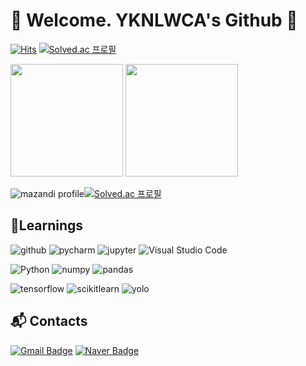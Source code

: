 # 👋 Welcome. YKNLWCA's Github 👋

[![Hits](https://hits.seeyoufarm.com/api/count/incr/badge.svg?url=https%3A%2F%2Fgithub.com%2Fyknlwca&count_bg=%2379C83D&title_bg=%23555555&icon=&icon_color=%23E7E7E7&title=Visited&edge_flat=false)](https://hits.seeyoufarm.com)
[![Solved.ac
프로필](http://mazassumnida.wtf/api/mini/generate_badge?boj=yknlwca)](https://solved.ac/yknlwca)



<p>
  <img height="180em" src="https://github-readme-stats.vercel.app/api?username=yknlwca&show_icons=true&theme=gotham&hide_title=true&hide_rank=true">
  <img height="180em" src="https://github-readme-stats.vercel.app/api/top-langs/?username=yknlwca&hide_progress=true&theme=gotham">
</p>



![mazandi profile](http://mazandi.herokuapp.com/api?handle=yknlwca&theme=dark)[![Solved.ac 프로필](http://mazassumnida.wtf/api/v2/generate_badge?boj=yknlwca)](https://solved.ac/yknlwca)


## 💪Learnings
![github](https://img.shields.io/badge/github-181717.svg?&style=for-the-badge&logo=github&logoColor=white)
![pycharm](https://img.shields.io/badge/pycharm-000000.svg?&style=for-the-badge&logo=pycharm&logoColor=white)
![jupyter](https://img.shields.io/badge/jupyter-F37626.svg?&style=for-the-badge&logo=jupyter&logoColor=white)
![Visual Studio Code](https://img.shields.io/badge/Visual%20Studio%20Code-007ACC.svg?&style=for-the-badge&logo=Visual%20Studio%20Code&logoColor=white)

![Python](https://img.shields.io/badge/Python-3776AB.svg?&style=for-the-badge&logo=Python&logoColor=white)
![numpy](https://img.shields.io/badge/numpy-013243.svg?&style=for-the-badge&logo=numpy&logoColor=white)
![pandas](https://img.shields.io/badge/pandas-150458.svg?&style=for-the-badge&logo=pandas&logoColor=white)

![tensorflow](https://img.shields.io/badge/tensorflow-FF6F00.svg?&style=for-the-badge&logo=tensorflow&logoColor=white)
![scikitlearn](https://img.shields.io/badge/scikitlearn-F7931E.svg?&style=for-the-badge&logo=scikitlearn&logoColor=white)
![yolo](https://img.shields.io/badge/yolo-00FFFF.svg?&style=for-the-badge&logo=yolo&logoColor=white)


## :mailbox_with_mail: Contacts
[![Gmail Badge](https://img.shields.io/badge/Gmail-d14836?style=flat-square&logo=Gmail&logoColor=white&link=mailto:choikwanglim3115@gmail.com)](mailto:choikwanglim3115@gmail.com)
[![Naver Badge](https://img.shields.io/badge/Naver-03C75A?style=flat-square&logo=Naver&logoColor=white&link=mailto:choikl3115@naver.com)](mailto:choikl3115@naver.com)
